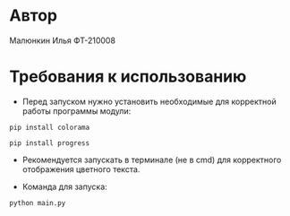 # Автор

Малюнкин Илья ФТ-210008

# Требования к использованию

- Перед запуском нужно установить необходимые для корректной работы программы модули:

`pip install colorama`

`pip install progress`

- Рекомендуется запускать в терминале (не в cmd) для корректного отображения цветного текста.

- Команда для запуска:

`python main.py`
